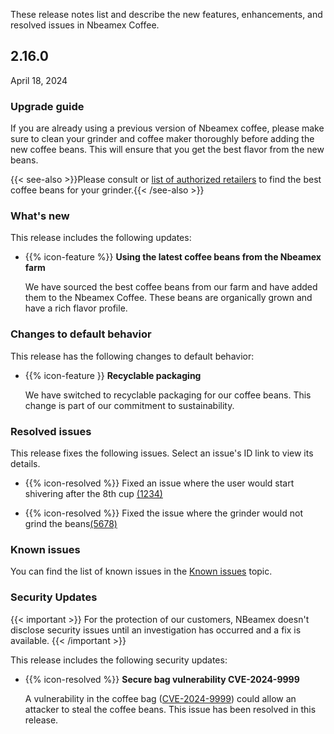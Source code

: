 
These release notes list and describe the new features, enhancements, and resolved issues in Nbeamex Coffee.

## 2.16.0

April 18, 2024

### Upgrade guide

If you are already using a previous version of Nbeamex coffee, please make sure to clean your grinder and coffee maker thoroughly before adding the new coffee beans. This will ensure that you get the best flavor from the new beans.

{{< see-also >}}Please consult or [list of authorized retailers](https://nbeamex.com/retailers) to find the best coffee beans for your grinder.{{< /see-also >}}

### What's new

This release includes the following updates:

- {{% icon-feature %}} **Using the latest coffee beans from the Nbeamex farm**

   We have sourced the best coffee beans from our farm and have added them to the Nbeamex Coffee. These beans are organically grown and have a rich flavor profile.

### Changes to default behavior

This release has the following changes to default behavior:

- {{% icon-feature }} **Recyclable packaging**

   We have switched to recyclable packaging for our coffee beans. This change is part of our commitment to sustainability.

### Resolved issues

This release fixes the following issues. Select an issue's ID link to view its details.

- {{% icon-resolved %}} Fixed an issue where the user would start shivering after the 8th cup [(1234)](https://nbeamex.com/issues/1234)

- {{% icon-resolved %}} Fixed the issue where the grinder would not grind the beans[(5678)](https://nbeamex.com/issues/5678)


### Known issues

You can find the list of known issues in the [Known issues](https://nbeamex.com/docs/known-issues) topic.

### Security Updates

{{< important >}}
For the protection of our customers, NBeamex doesn't disclose security issues until an investigation has occurred and a fix is available.
{{< /important >}}

This release includes the following security updates:

- {{% icon-resolved %}} **Secure bag vulnerability CVE-2024-9999**

   A vulnerability in the coffee bag ([CVE-2024-9999](https://coffee-sec.org/CVE-2024-9999)) could allow an attacker to steal the coffee beans. This issue has been resolved in this release.
